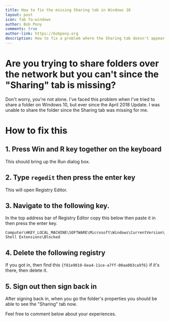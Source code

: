 ```yaml
---
title: How to fix the missing Sharing tab in Windows 10
layout: post
icon: fab fa-windows
author: Bob Pony
comments: true
author-link: https://bobpony.org
description: How to fix a problem where the Sharing tab doesn't appear for the folder's properties.
---
```

# Are you trying to share folders over the network but you can't since the "Sharing" tab is missing?

Don't worry, you're not alone. I've faced this problem when I've tried to share a folder on Windows 10, but ever since the April 2018 Update. I was unable to share the folder since the Sharing tab was missing for me.

# How to fix this

## 1. Press Win and R key together on the keyboard
This should bring up the Run dialog box.

## 2. Type `regedit` then press the enter key
This will open Registry Editor.

## 3. Navigate to the following key.
In the top address bar of Registry Editor copy this below then paste it in then press the enter key.

```Computer\HKEY_LOCAL_MACHINE\SOFTWARE\Microsoft\Windows\CurrentVersion\Shell Extensions\Blocked```

## 4. Delete the following registry
If you got in, then find this `{f81e9010-6ea4-11ce-a7ff-00aa003ca9f6}` if it's there, then delete it.

## 5. Sign out then sign back in
After signing back in, when you go the folder's properties you should be able to see the "Sharing" tab now.

Feel free to comment below about your experiences.
